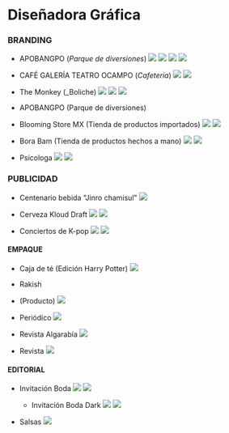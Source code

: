 # Diseñadora Gráfica
### BRANDING

- APOBANGPO
(_Parque de diversiones_)
  ![](assest/logoparque.png)
  ![](assest/LOGOPARQUE.png)
  ![](assest/MOCKUPPARK.jpg)
  ![](assest/MockupparqueLETRERO.png)

 - CAFÉ GALERÍA TEATRO OCAMPO
(_Cafeteria_)
  ![](assest/logoCAFEjpg)
  ![](assest/cafémockup.png)

- The Monkey
(_Boliche)
  ![](assest/LOGOmonkey.jpg)
  ![](assest/MONKEYMOCKUPletrero.png)
  ![](assest/MONKEYvasosMOCKUP.jpg)

- APOBANGPO
(Parque de diversiones)
  ![]()
  ![]()
  ![]()

- Blooming Store MX
(Tienda de productos importados)
  ![](assest/blooming.jpg)
  ![](assest/bloomingMockup.png)
  ![]()

- Bora Bam
(Tienda de productos hechos a mano)
  ![](assest/borabam.png)
  ![](assest/BORABAM.png)
  ![]()

- Psicologa
  ![](assest/LOGOPSIC.png)
  ![](assest/IN.jpg)
  ![]()

### PUBLICIDAD
- Centenario bebida "Jinro chamisul"
  ![](assest/soju.jpg)

- Cerveza Kloud Draft
  ![](assest/kloud.jpg)
  ![](assest/kloud1.jpg)

- Conciertos de K-pop
![](assest/ticketskpop(1).jpg)
![](assest/ticketskpop(2).jpg)

#### EMPAQUE
- Caja de té
(Edición Harry Potter)
  ![](assest/TEHARRYP.png)

  
- Rakish
- (Producto)
  ![](assest/rakish.jpg)

- Periódico
  ![](assest/periodico.jpg)
  
- Revista Algarabía
  ![](assest/algarabia.jpg)
  
- Revista
  ![](assest/revistas.jpg)

#### EDITORIAL
- Invitación Boda
  ![](assest/invitacion.png)
  ![](assest/invitationblanca.png)

  - Invitación Boda Dark
  ![](assest/invitacionnegra.png)
  ![](assest/invitacioncuervo.png)

- Salsas
  ![](assest/SALSAS.jpg)

  
  ![]()
  ![]()


